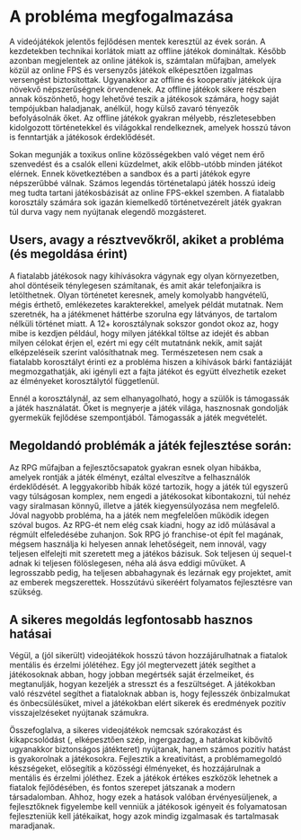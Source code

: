 # A probléma megfogalmazása

A videójátékok jelentős fejlődésen mentek keresztül az évek során. A kezdetekben
technikai korlátok miatt az offline játékok domináltak. Később azonban megjelentek az
online játékok is, számtalan műfajban, amelyek közül az online FPS és versenyzős
játékok elképesztően izgalmas versengést biztosítottak. Ugyanakkor az offline és
kooperatív játékok újra növekvő népszerűségnek örvendenek. Az offline játékok sikere
részben annak köszönhető, hogy lehetővé teszik a játékosok számára, hogy saját
tempójukban haladjanak, anélkül, hogy külső zavaró tényezők befolyásolnák őket. Az
offline játékok gyakran mélyebb, részletesebben kidolgozott történetekkel és világokkal
rendelkeznek, amelyek hosszú távon is fenntartják a játékosok érdeklődését.

Sokan megunják a toxikus online közösségekben való véget nem érő szenvedést és a
csalók elleni küzdelmet, akik előbb-utóbb minden játékot elérnek. Ennek következtében
a sandbox és a parti játékok egyre népszerűbbé válnak. Számos legendás történetalapú
játék hosszú ideig meg tudta tartani játékosbázisát az online FPS-ekkel szemben. A
fiatalabb korosztály számára sok igazán kiemelkedő történetvezérelt játék gyakran túl
durva vagy nem nyújtanak elegendő mozgásteret.

## Users, avagy a résztvevőkről, akiket a probléma (és megoldása érint)


A fiatalabb játékosok nagy kihívásokra vágynak egy olyan környezetben, ahol döntéseik
ténylegesen számítanak, és amit akár telefonjaikra is letölthetnek. Olyan történetet
keresnek, amely komolyabb hangvételű, mégis érthető, emlékezetes karakterekkel,
amelyek példát mutatnak. Nem szeretnék, ha a játékmenet háttérbe szorulna egy
látványos, de tartalom nélküli történet miatt. A 12+ korosztálynak sokszor gondot okoz
az, hogy mibe is kezdjen például, hogy milyen játékkal töltse az idejét és abban milyen
célokat érjen el, ezért mi egy célt mutatnánk nekik, amit saját elképzeléseik szerint
valósíthatnak meg. Természetesen nem csak a fiatalabb korosztályt érinti ez a probléma
hiszen a kihívások bárki fantáziáját megmozgathatják, aki igényli ezt a fajta játékot és
együtt élvezhetik ezeket az élményeket korosztálytól függetlenül.

Ennél a korosztálynál, az sem elhanyagolható, hogy a szülők is támogassák a játék
használatát. Őket is megnyerje a játék világa, hasznosnak gondolják gyermekük
fejlődése szempontjából. Támogassák a játék megvételét.

## Megoldandó problémák a játék fejlesztése során:

Az RPG műfajban a fejlesztőcsapatok gyakran esnek olyan hibákba, amelyek rontják a
játék élményt, ezáltal elveszítve a felhasználók érdeklődését. A leggyakoribb hibák közé
tartozik, hogy a játék túl egyszerű vagy túlságosan komplex, nem engedi a játékosokat
kibontakozni, túl nehéz vagy siralmasan könnyű, illetve a játék kiegyensúlyozása nem
megfelelő. Jóval nagyobb probléma, ha a játék nem megfelelően működik idegen szóval
bugos. Az RPG-ét nem elég csak kiadni, hogy az idő múlásával a régmúlt elfeledésébe
zuhanjon. Sok RPG jó franchise-ot épít fel magának, mégsem használja ki helyesen
annak lehetőségeit, nem innovál, vagy teljesen elfelejti mit szeretett meg a játékos
bázisuk. Sok teljesen új sequel-t adnak ki teljesen fölöslegesen, néha alá ásva eddigi
művüket. A legrosszabb pedig, ha teljesen abbahagynak és lezárnak egy projektet, amit
az emberek megszerettek. Hosszútávú sikeréért folyamatos fejlesztésre van szükség.

## A sikeres megoldás legfontosabb hasznos hatásai

Végül, a (jól sikerült) videojátékok hosszú távon hozzájárulhatnak a fiatalok mentális és
érzelmi jólétéhez. Egy jól megtervezett játék segíthet a játékosoknak abban, hogy jobban
megértsék saját érzelmeiket, és megtanulják, hogyan kezeljék a stresszt és a
feszültséget. A játékokban való részvétel segíthet a fiataloknak abban is, hogy fejlesszék
önbizalmukat és önbecsülésüket, mivel a játékokban elért sikerek és eredmények pozitív
visszajelzéseket nyújtanak számukra.

Összefoglalva, a sikeres videojátékok nemcsak szórakozást és kikapcsolódást (,
elképesztően szép, ingergazdag, a határokat kibővítő ugyanakkor biztonságos játékteret)
nyújtanak, hanem számos pozitív hatást is gyakorolnak a játékosokra. Fejlesztik a
kreativitást, a problémamegoldó készségeket, elősegítik a közösségi élményeket, és
hozzájárulnak a mentális és érzelmi jóléthez. Ezek a játékok értékes eszközök lehetnek a
fiatalok fejlődésében, és fontos szerepet játszanak a modern társadalomban. Ahhoz,
hogy ezek a hatások valóban érvényesüljenek, a fejlesztőknek figyelembe kell venniük a
játékosok igényeit és folyamatosan fejleszteniük kell játékaikat, hogy azok mindig
izgalmasak és tartalmasak maradjanak.
